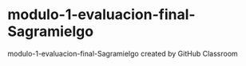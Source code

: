 # modulo-1-evaluacion-final-Sagramielgo
modulo-1-evaluacion-final-Sagramielgo created by GitHub Classroom
